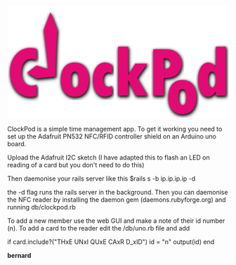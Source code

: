 ![CLockPod](app/assets/images/logo-pink-shadow.png "CLockPod")

ClockPod is a simple time management app. To get it working you need to set up the Adafruit PN532 NFC/RFID controller shield on an Arduino uno board.

Upload the Adafruit I2C sketch (I have adapted this to flash an LED on reading of a card but you don't need to do this)

Then daemonise your rails server like this $rails s -b ip.ip.ip.ip -d

the -d flag runs the rails server in the background. Then you can daemonise the NFC reader by installing the daemon gem (daemons.rubyforge.org) and running db/clockpod.rb

To add a new member use the web GUI and make a note of their id number (n). To add a card to the reader edit the /db/uno.rb file and add

if card.include?("THxE UNxI QUxE CAxR D_xID")
  id = "n"
  output(id)
end

**bernard** 


